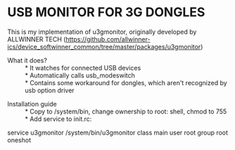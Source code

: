 USB MONITOR FOR 3G DONGLES
==========================

This is my implementation of u3gmonitor, originally developed by ALLWINNER TECH (https://github.com/allwinner-ics/device_softwinner_common/tree/master/packages/u3gmonitor)

<dl>
  <dt>What it does?</dt>
  <dd>
 * It watches for connected USB devices
   </dd>
      <dd>
 * Automatically calls usb_modeswitch
    </dd>
   <dd>
 * Contains some workaround for dongles, which aren't recognized by usb option driver
  </dd>
</dl>
<dl>
  <dt>Installation guide</dt>
  <dd>
 * Copy to /system/bin, change ownership to root: shell, chmod to 755
  </dd>  
  <dd>
 * Add service to init.rc:
  </dd>  
</dl>
	service u3gmonitor /system/bin/u3gmonitor
	class main
	user root
	group root
	oneshot
